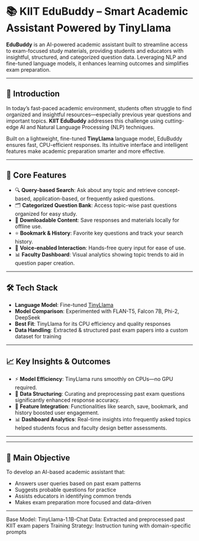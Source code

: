 # 📚 KIIT EduBuddy – Smart Academic Assistant Powered by TinyLlama

**EduBuddy** is an AI-powered academic assistant built to streamline access to exam-focused study materials, providing students and educators with insightful, structured, and categorized question data. Leveraging NLP and fine-tuned language models, it enhances learning outcomes and simplifies exam preparation.

---

## 🚀 Introduction

In today’s fast-paced academic environment, students often struggle to find organized and insightful resources—especially previous year questions and important topics. **KIIT EduBuddy** addresses this challenge using cutting-edge AI and Natural Language Processing (NLP) techniques.

Built on a lightweight, fine-tuned **TinyLlama** language model, EduBuddy ensures fast, CPU-efficient responses. Its intuitive interface and intelligent features make academic preparation smarter and more effective.

---

## 🧠 Core Features

- 🔍 **Query-based Search**: Ask about any topic and retrieve concept-based, application-based, or frequently asked questions.
- 🗂️ **Categorized Question Bank**: Access topic-wise past questions organized for easy study.
- 💾 **Downloadable Content**: Save responses and materials locally for offline use.
- ⭐ **Bookmark & History**: Favorite key questions and track your search history.
- 🎤 **Voice-enabled Interaction**: Hands-free query input for ease of use.
- 📊 **Faculty Dashboard**: Visual analytics showing topic trends to aid in question paper creation.

---

## 🛠️ Tech Stack

- **Language Model**: Fine-tuned [TinyLlama](https://huggingface.co/cerebras/TinyLlama-1.1B-Chat)
- **Model Comparison**: Experimented with FLAN-T5, Falcon 7B, Phi-2, DeepSeek
- **Best Fit**: TinyLlama for its CPU efficiency and quality responses
- **Data Handling**: Extracted & structured past exam papers into a custom dataset for training

---

## 📈 Key Insights & Outcomes

- ⚡ **Model Efficiency**: TinyLlama runs smoothly on CPUs—no GPU required.
- 🧾 **Data Structuring**: Curating and preprocessing past exam questions significantly enhanced response accuracy.
- 🔧 **Feature Integration**: Functionalities like search, save, bookmark, and history boosted user engagement.
- 📊 **Dashboard Analytics**: Real-time insights into frequently asked topics helped students focus and faculty design better assessments.

---


---

## 🎯 Main Objective

To develop an AI-based academic assistant that:

- Answers user queries based on past exam patterns
- Suggests probable questions for practice
- Assists educators in identifying common trends
- Makes exam preparation more focused and data-driven

---

Base Model: TinyLlama-1.1B-Chat
Data: Extracted and preprocessed past KIIT exam papers
Training Strategy: Instruction tuning with domain-specific prompts





